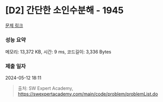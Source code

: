 # [D2] 간단한 소인수분해 - 1945 

[문제 링크](https://swexpertacademy.com/main/code/problem/problemDetail.do?contestProbId=AV5Pl0Q6ANQDFAUq) 

### 성능 요약

메모리: 13,372 KB, 시간: 9 ms, 코드길이: 3,336 Bytes

### 제출 일자

2024-05-12 18:11



> 출처: SW Expert Academy, https://swexpertacademy.com/main/code/problem/problemList.do